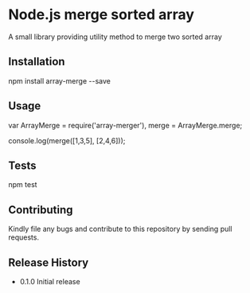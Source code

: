 Node.js merge sorted array
=========

A small library providing utility method to merge two sorted array

## Installation

  npm install array-merge --save

## Usage

  var ArrayMerge = require('array-merger'),
      merge = ArrayMerge.merge;

  console.log(merge([1,3,5], [2,4,6]));

## Tests

  npm test

## Contributing

Kindly file any bugs and contribute to this repository by sending pull requests.

## Release History

* 0.1.0 Initial release